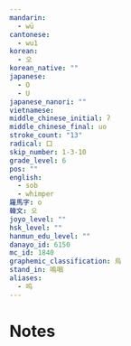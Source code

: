 ```yaml
---
mandarin:
  - wū
cantonese:
  - wu1
korean:
  - 오
korean_native: ""
japanese:
  - O
  - U
japanese_nanori: ""
vietnamese:
middle_chinese_initial: ʔ
middle_chinese_final: uo
stroke_count: "13"
radical: 口
skip_number: 1-3-10
grade_level: 6
pos: ""
english:
  - sob
  - whimper
羅馬字: o
韓文: 오
joyo_level: ""
hsk_level: ""
hanmun_edu_level: ""
danayo_id: 6150
mc_id: 1840
graphemic_classification: 烏
stand_in: 嗚咽
aliases:
  - 呜
---
```


# Notes
